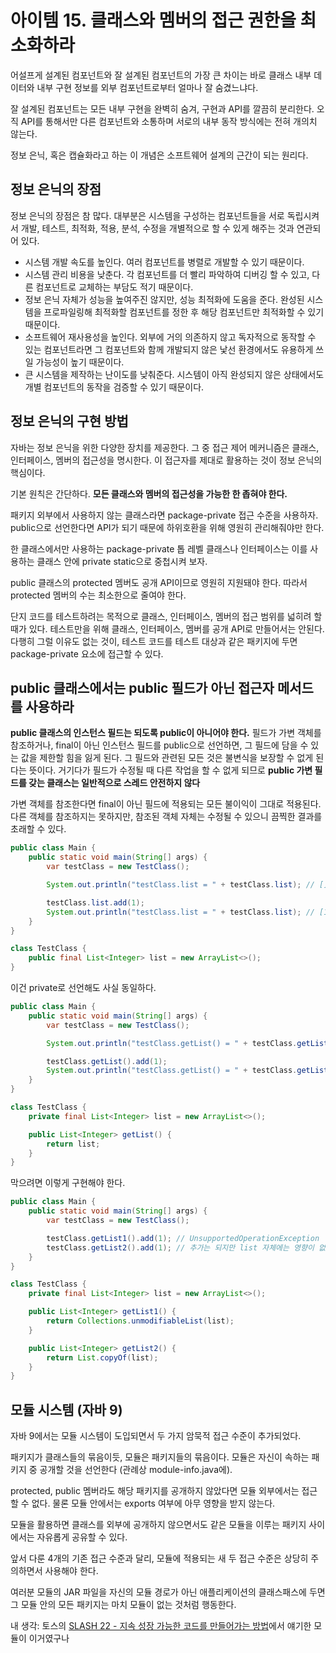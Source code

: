 # 아이템 15. 클래스와 멤버의 접근 권한을 최소화하라

어설프게 설계된 컴포넌트와 잘 설계된 컴포넌트의 가장 큰 차이는 바로 클래스 내부 데이터와 내부 구현 정보를 외부 컴포넌트로부터 얼마나 잘 숨겼느냐다.

잘 설계된 컴포넌트는 모든 내부 구현을 완벽히 숨겨, 구현과 API를 깔끔히 분리한다. 오직 API를 통해서만 다른 컴포넌트와 소통하며 서로의 내부 동작 방식에는 전혀 개의치 않는다.

정보 은닉, 혹은 캡슐화라고 하는 이 개념은 소프트웨어 설계의 근간이 되는 원리다.

## 정보 은닉의 장점

정보 은닉의 장점은 참 많다. 대부분은 시스템을 구성하는 컴포넌트들을 서로 독립시켜서 개발, 테스트, 최적화, 적용, 분석, 수정을 개별적으로 할 수 있게 해주는 것과 연관되어 있다.

- 시스템 개발 속도를 높인다. 여러 컴포넌트를 병렬로 개발할 수 있기 때문이다.
- 시스템 관리 비용을 낮춘다. 각 컴포넌트를 더 빨리 파악하여 디버깅 할 수 있고, 다른 컴포넌트로 교체하는 부담도 적기 때문이다.
- 정보 은닉 자체가 성능을 높여주진 않지만, 성능 최적화에 도움을 준다. 완성된 시스템을 프로파일링해 최적화할 컴포넌트를 정한 후 해당 컴포넌트만 최적화할 수 있기 때문이다.
- 소프트웨어 재사용성을 높인다. 외부에 거의 의존하지 않고 독자적으로 동작할 수 있는 컴포넌트라면 그 컴포넌트와 함께 개발되지 않은 낯선 환경에서도 유용하게 쓰일 가능성이 높기 때문이다.
- 큰 시스템을 제작하는 난이도를 낮춰준다. 시스템이 아직 완성되지 않은 상태에서도 개별 컴포넌트의 동작을 검증할 수 있기 때문이다.

## 정보 은닉의 구현 방법

자바는 정보 은닉을 위한 다양한 장치를 제공한다. 그 중 접근 제어 메커니즘은 클래스, 인터페이스, 멤버의 접근성을 명시한다. 이 접근자를 제대로 활용하는 것이 정보 은닉의 핵심이다.

기본 원칙은 간단하다. **모든 클래스와 멤버의 접근성을 가능한 한 좁혀야 한다.**

패키지 외부에서 사용하지 않는 클래스라면 package-private 접근 수준을 사용하자. public으로 선언한다면 API가 되기 때문에 하위호환을 위해 영원히 관리해줘야만 한다.

한 클래스에서만 사용하는 package-private 톱 레벨 클래스나 인터페이스는 이를 사용하는 클래스 안에 private static으로 중첩시켜 보자.

public 클래스의 protected 멤버도 공개 API이므로 영원히 지원돼야 한다. 따라서 protected 멤버의 수는 최소한으로 줄여야 한다.

단지 코드를 테스트하려는 목적으로 클래스, 인터페이스, 멤버의 접근 범위를 넓히려 할 때가 있다. 테스트만을 위해 클래스, 인터페이스, 멤버를 공개 API로 만들어서는 안된다. 다행히 그럴 이유도 없는 것이, 테스트 코드를 테스트 대상과 같은 패키지에 두면 package-private 요소에 접근할 수 있다.

## public 클래스에서는 public 필드가 아닌 접근자 메서드를 사용하라

**public 클래스의 인스턴스 필드는 되도록 public이 아니어야 한다.** 필드가 가변 객체를 참조하거나, final이 아닌 인스턴스 필드를 public으로 선언하면, 그 필드에 담을 수 있는 값을 제한할 힘을 잃게 된다. 그 필드와 관련된 모든 것은 불변식을 보장할 수 없게 된다는 뜻이다. 거기다가 필드가 수정될 때 다른 작업을 할 수 없게 되므로 **public 가변 필드를 갖는 클래스는 일반적으로 스레드 안전하지 않다**

가변 객체를 참조한다면 final이 아닌 필드에 적용되는 모든 불이익이 그대로 적용된다. 다른 객체를 참조하지는 못하지만, 참조된 객체 자체는 수정될 수 있으니 끔찍한 결과를 초래할 수 있다.

```java
public class Main {
    public static void main(String[] args) {
        var testClass = new TestClass();

        System.out.println("testClass.list = " + testClass.list); // []

        testClass.list.add(1);
        System.out.println("testClass.list = " + testClass.list); // [1]  <- OMG!
    }
}

class TestClass {
    public final List<Integer> list = new ArrayList<>();
}
```

이건 private로 선언해도 사실 동일하다.

```java
public class Main {
    public static void main(String[] args) {
        var testClass = new TestClass();

        System.out.println("testClass.getList() = " + testClass.getList()); // []

        testClass.getList().add(1);
        System.out.println("testClass.getList() = " + testClass.getList()); // [1]  <- OMG!
    }
}

class TestClass {
    private final List<Integer> list = new ArrayList<>();

    public List<Integer> getList() {
        return list;
    }
}
```

막으려면 이렇게 구현해야 한다.

```java
public class Main {
    public static void main(String[] args) {
        var testClass = new TestClass();

        testClass.getList1().add(1); // UnsupportedOperationException
        testClass.getList2().add(1); // 추가는 되지만 list 자체에는 영향이 없다!
    }
}

class TestClass {
    private final List<Integer> list = new ArrayList<>();

    public List<Integer> getList1() {
        return Collections.unmodifiableList(list);
    }

    public List<Integer> getList2() {
        return List.copyOf(list);
    }
}
```

## 모듈 시스템 (자바 9)

자바 9에서는 모듈 시스템이 도입되면서 두 가지 암묵적 접근 수준이 추가되었다.

패키지가 클래스들의 묶음이듯, 모듈은 패키지들의 묶음이다. 모듈은 자신이 속하는 패키지 중 공개할 것을 선언한다 (관례상 module-info.java에).

protected, public 멤버라도 해당 패키지를 공개하지 않았다면 모듈 외부에서는 접근할 수 없다. 물론 모듈 안에서는 exports 여부에 아무 영향을 받지 않는다.

모듈을 활용하면 클래스를 외부에 공개하지 않으면서도 같은 모듈을 이루는 패키지 사이에서는 자유롭게 공유할 수 있다.

앞서 다룬 4개의 기존 접근 수준과 달리, 모듈에 적용되는 새 두 접근 수준은 상당히 주의하면서 사용해야 한다.

여러분 모듈의 JAR 파일을 자신의 모듈 경로가 아닌 애플리케이션의 클래스패스에 두면 그 모듈 안의 모든 패키지는 마치 모듈이 없는 것처럼 행동한다.

내 생각: 토스의 [SLASH 22 - 지속 성장 가능한 코드를 만들어가는 방법](https://youtu.be/RVO02Z1dLF8)에서 얘기한 모듈이 이거였구나

